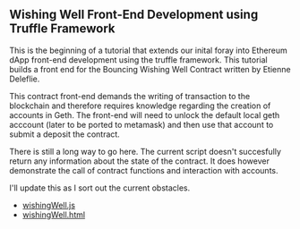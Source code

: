 ## Wishing Well Front-End Development using Truffle Framework

This is the beginning of a tutorial that extends our inital foray into Ethereum dApp front-end development using the truffle framework. This tutorial builds a front end for the Bouncing Wishing Well Contract written by Etienne Deleflie.

This contract front-end demands the writing of transaction to the blockchain and therefore requires knowledge regarding the creation of accounts in Geth. The front-end will need to unlock the default local geth acccount (later to be ported to metamask) and then use that account to submit a deposit the contract.

There is still a long way to go here. The current script doesn't succesfully return any information about the state of the contract. It does however demonstrate the call of contract functions and interaction with accounts. 

I'll update this as I sort out the current obstacles.


- [wishingWell.js](wishingWell.js)
- [wishingWell.html](wishingWell.html)

